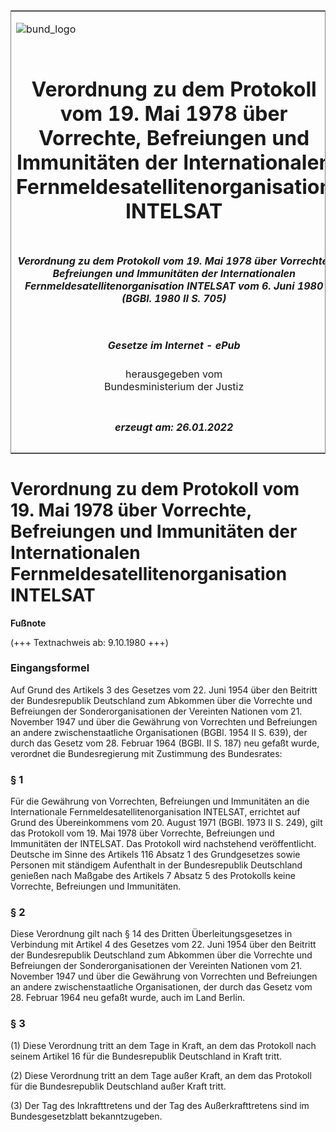<span id="DECKBLATT.html"></span>

<table border="0" frame="border" width="100%">

<tr valign="top">

<td align="left">

![bund\_logo](BfJ_2021_Web_de_de.gif)

</td>

<td align="right">

 

</td>

</tr>

<tr align="center" valign="middle">

<td colspan="2">

# Verordnung zu dem Protokoll vom 19. Mai 1978 über Vorrechte, Befreiungen und Immunitäten der Internationalen Fernmeldesatellitenorganisation INTELSAT

</td>

</tr>

<tr align="center" valign="middle">

<td colspan="2">

##### Verordnung zu dem Protokoll vom 19. Mai 1978 über Vorrechte, Befreiungen und Immunitäten der Internationalen Fernmeldesatellitenorganisation INTELSAT vom 6. Juni 1980 (BGBl. 1980 II S. 705)

</td>

</tr>

<tr align="center" valign="middle">

<td colspan="2">

  
  

##### Gesetze im Internet - ePub  
  
herausgegeben vom  
Bundesministerium der Justiz

</td>

</tr>

<tr align="center" valign="bottom">

<td colspan="2">

  
  

##### erzeugt am: 26.01.2022

</td>

</tr>

</table>

<span id="BJNR207050980.html"></span>

# Verordnung zu dem Protokoll vom 19. Mai 1978 über Vorrechte, Befreiungen und Immunitäten der Internationalen Fernmeldesatellitenorganisation INTELSAT

<div>

  
**Fußnote**

<div class="jnhtml">

<div>

<div class="jurAbsatz">

(+++ Textnachweis ab: 9.10.1980 +++)

</div>

</div>

</div>

</div>

<span id="BJNR207050980BJNE000100303.html"></span>

### Eingangsformel  

<div>

<div class="jnhtml">

<div>

<div class="jurAbsatz">

Auf Grund des Artikels 3 des Gesetzes vom 22. Juni 1954 über den
Beitritt der Bundesrepublik Deutschland zum Abkommen über die Vorrechte
und Befreiungen der Sonderorganisationen der Vereinten Nationen vom 21.
November 1947 und über die Gewährung von Vorrechten und Befreiungen an
andere zwischenstaatliche Organisationen (BGBl. 1954 II S. 639), der
durch das Gesetz vom 28. Februar 1964 (BGBl. II S. 187) neu gefaßt
wurde, verordnet die Bundesregierung mit Zustimmung des Bundesrates:

</div>

</div>

</div>

</div>

<span id="BJNR207050980BJNE000200303.html"></span>

### § 1  

<div>

<div class="jnhtml">

<div>

<div class="jurAbsatz">

Für die Gewährung von Vorrechten, Befreiungen und Immunitäten an die
Internationale Fernmeldesatellitenorganisation INTELSAT, errichtet auf
Grund des Übereinkommens vom 20. August 1971 (BGBl. 1973 II S. 249),
gilt das Protokoll vom 19. Mai 1978 über Vorrechte, Befreiungen und
Immunitäten der INTELSAT. Das Protokoll wird nachstehend veröffentlicht.
Deutsche im Sinne des Artikels 116 Absatz 1 des Grundgesetzes sowie
Personen mit ständigem Aufenthalt in der Bundesrepublik Deutschland
genießen nach Maßgabe des Artikels 7 Absatz 5 des Protokolls keine
Vorrechte, Befreiungen und Immunitäten.

</div>

</div>

</div>

</div>

<span id="BJNR207050980BJNE000300303.html"></span>

### § 2  

<div>

<div class="jnhtml">

<div>

<div class="jurAbsatz">

Diese Verordnung gilt nach § 14 des Dritten Überleitungsgesetzes in
Verbindung mit Artikel 4 des Gesetzes vom 22. Juni 1954 über den
Beitritt der Bundesrepublik Deutschland zum Abkommen über die Vorrechte
und Befreiungen der Sonderorganisationen der Vereinten Nationen vom 21.
November 1947 und über die Gewährung von Vorrechten und Befreiungen an
andere zwischenstaatliche Organisationen, der durch das Gesetz vom 28.
Februar 1964 neu gefaßt wurde, auch im Land Berlin.

</div>

</div>

</div>

</div>

<span id="BJNR207050980BJNE000400303.html"></span>

### § 3  

<div>

<div class="jnhtml">

<div>

<div class="jurAbsatz">

(1) Diese Verordnung tritt an dem Tage in Kraft, an dem das Protokoll
nach seinem Artikel 16 für die Bundesrepublik Deutschland in Kraft
tritt.

</div>

<div class="jurAbsatz">

(2) Diese Verordnung tritt an dem Tage außer Kraft, an dem das Protokoll
für die Bundesrepublik Deutschland außer Kraft tritt.

</div>

<div class="jurAbsatz">

(3) Der Tag des Inkrafttretens und der Tag des Außerkrafttretens sind im
Bundesgesetzblatt bekanntzugeben.

</div>

</div>

</div>

</div>
